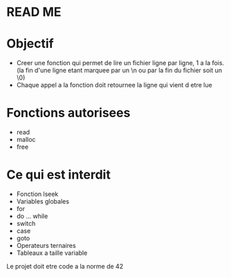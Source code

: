 # READ ME

# Objectif
  - Creer une fonction qui permet de lire un fichier ligne par ligne, 1 a la fois.
    (la fin d'une ligne etant marquee par un \n ou par la fin du fichier soit un \0)
  - Chaque appel a la fonction doit retournee la ligne qui vient d etre lue

# Fonctions autorisees
  - read
  - malloc
  - free

# Ce qui est interdit
  - Fonction lseek
  - Variables globales
  - for
  - do ... while
  - switch
  - case
  - goto
  - Operateurs ternaires
  - Tableaux a taille variable

Le projet doit etre code a la norme de 42
